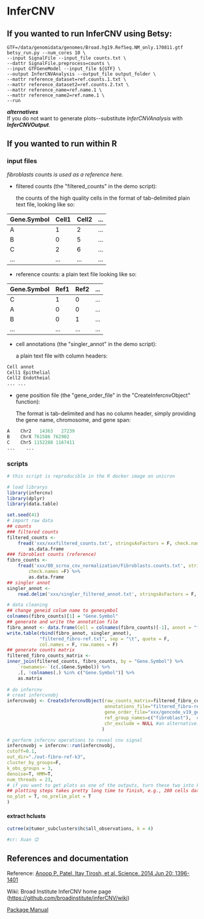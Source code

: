 # InferCNV
## If you wanted to run InferCNV using Betsy: 
```
GTF=/data/genomidata/genomes/Broad.hg19.RefSeq.NM_only.170811.gtf
betsy_run.py --num_cores 10 \
--input SignalFile --input_file counts.txt \
--dattr SignalFile.preprocess=counts \
--input GTFGeneModel --input_file ${GTF} \
--output InferCNVAnalysis --output_file output_folder \
--mattr reference_dataset=ref.counts.1.txt \
--mattr reference_dataset2=ref.counts.2.txt \
--mattr reference_name=ref.name.1 \
--mattr reference_name2=ref.name.1 \
--run
```
**_alternatives_**  
If you do not want to generate plots--substitute _InferCNVAnalysis_ with _**InferCNVOutput**_.


## If you wanted to run within R

### input files

*fibroblasts counts is used as a reference here.*

- filtered counts (the "filtered_counts" in the demo script): 

  the counts of the high quality cells in the format of tab-delimited plain text file, looking like so:  

| Gene.Symbol | Cell1 | Cell2 | ...  |
| ----------- | ----- | ----- | ---- |
| A           | 1     | 2     | ...  |
| B           | 0     | 5     | ...  |
| C           | 2     | 6     | ...  |
| ...         | ...   | ...   | ...  |

- reference counts: a plain text file looking like so:  

| Gene.Symbol | Ref1 | Ref2 | ...  |
| ----------- | ---- | ---- | ---- |
| C           | 1    | 0    | ...  |
| A           | 0    | 0    | ...  |
| B           | 0    | 1    | ...  |
| ...         | ...  | ...  | ...  |

- cell annotations (the "singler_annot" in the demo script): 

  a plain text file with column headers:  

```r
Cell annot
Cell1 Epithelial
Cell2 Endotheial
... ...
```

- gene position file (the "gene_order_file" in the "CreateInfercnvObject" function): 

  The format is tab-delimited and has no column header, simply providing the gene name, chromosome, and gene span:

```r
A    Chr2	14363	27239
B    ChrX 761586 762902
C    Chr5 1152288 1167411
...    ...
```

### scripts

```r
# this script is reproducible in the R docker image on unicron

# load librarys
library(infercnv)
library(dplyr)
library(data.table)

set.seed(41)
# import raw data
## counts
### filtered counts
filtered_counts <- 
	fread('xxx/xxxfiltered_counts.txt', stringsAsFactors = F, check.names =F) %>% 
		as.data.frame
### fibroblast counts (reference)
fibro_counts <- 
	fread('xxx/80_scrna_cnv_normalization/Fibroblasts.counts.txt', stringsAsFactors = F,
        check.names =F) %>% 
		as.data.frame
## singler annot
singler_annot <- 
	read.delim('xxx/singler_filtered_annot.txt', stringsAsFactors = F, check.names = F)

# data cleaning
## change geneid colum name to genesymbol
colnames(fibro_counts)[1] = "Gene.Symbol"
## generate and write the annotation file
fibro_annot <- data.frame(Cell = colnames(fibro_counts)[-1], annot = "fibroblast")
write.table(rbind(fibro_annot, singler_annot), 
            "filtered_fibro-ref.txt", sep = "\t", quote = F, 
            col.names = F, row.names = F)
## generate counts matrix
filtered_fibro_counts_matrix <- 
inner_join(filtered_counts, fibro_counts, by = "Gene.Symbol") %>% 
	`rownames<-`(c(.$Gene.Symbol)) %>% 
	.[, !colnames(.) %in% c("Gene.Symbol")] %>% 
	as.matrix
 
# do infercnv
# creat infercvnobj
infercnvobj <- CreateInfercnvObject(raw_counts_matrix=filtered_fibro_counts_matrix, 
                                    annotations_file="filtered_fibro-ref.txt", delim="\t", 
                                    gene_order_file="xxx/gencode_v19_gene_pos.txt",
                                    ref_group_names=c("fibroblast"),  #an alternative: NULL
                                    chr_exclude = NULL #an alternative: c("ChrM", "ChrX")
                                   )

# perform infercnv operations to reveal cnv signal
infercnvobj = infercnv::run(infercnvobj, 
cutoff=0.1,
out_dir="./out-fibro-ref-k3",
cluster_by_groups=F, 
k_obs_groups = 3,
denoise=T, HMM=T,  
num_threads = 23, 
# if you want to get plots as one of the outputs, turn these two into F
## plotting steps takes pretty long time to finish, e.g., 200 cells dataset: "no plots" takes ~100sec, "with plots" takes >220sec.  
no_plot = T, no_prelim_plot = T
)

```

#### extract hclusts
```r
cutree(x@tumor_subclusters$hc$all_observations, k = 4)	

#cr: Xuan 😊
```

## References and documentation 
Reference: [Anoop P. Patel, Itay Tirosh, et al. Science. 2014 Jun 20: 1396-1401](http://www.ncbi.nlm.nih.gov/pmc/articles/PMC4123637/)

Wiki: Broad Institute InferCNV home page (https://github.com/broadinstitute/inferCNV/wiki)

[Package Manual](https://bioconductor.org/packages/release/bioc/manuals/infercnv/man/infercnv.pdf)

